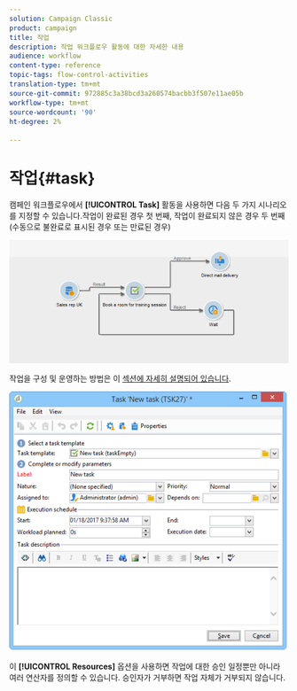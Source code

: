 ```yaml
---
solution: Campaign Classic
product: campaign
title: 작업
description: 작업 워크플로우 활동에 대한 자세한 내용
audience: workflow
content-type: reference
topic-tags: flow-control-activities
translation-type: tm+mt
source-git-commit: 972885c3a38bcd3a260574bacbb3f507e11ae05b
workflow-type: tm+mt
source-wordcount: '90'
ht-degree: 2%

---
```



# 작업{#task}

캠페인 워크플로우에서 **[!UICONTROL Task]** 활동을 사용하면 다음 두 가지 시나리오를 지정할 수 있습니다.작업이 완료된 경우 첫 번째, 작업이 완료되지 않은 경우 두 번째(수동으로 불완료로 표시된 경우 또는 만료된 경우)

![](assets/mrm_task_in_workflow.png)

작업을 구성 및 운영하는 방법은 이 [섹션에 자세히 설명되어 있습니다](../../campaign/using/creating-and-managing-tasks.md).

![](assets/wkf_task_activity.png)

이 **[!UICONTROL Resources]** 옵션을 사용하면 작업에 대한 승인 일정뿐만 아니라 여러 연산자를 정의할 수 있습니다. 승인자가 거부하면 작업 자체가 거부되지 않습니다.
